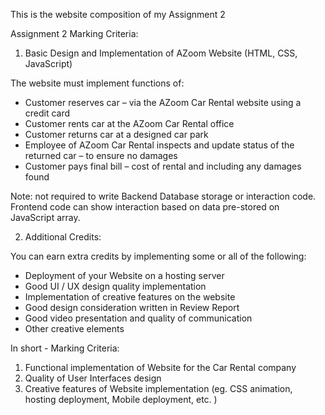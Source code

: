 This is the website composition of my Assignment 2

Assignment 2 Marking Criteria:

1. Basic Design and Implementation of AZoom Website (HTML, CSS, JavaScript)

The website must implement functions of:
- Customer reserves car – via the AZoom Car Rental website using a credit card
- Customer rents car at the AZoom Car Rental office
- Customer returns car at a designed car park
- Employee of AZoom Car Rental inspects and update status of the returned car – to ensure no damages
- Customer pays final bill – cost of rental and including any damages found

Note: not required to write Backend Database storage or interaction code. Frontend code can show interaction based on data pre-stored on JavaScript array.

2. Additional Credits:

You can earn extra credits by implementing some or all of the following:
- Deployment of your Website on a hosting server
- Good UI / UX design quality implementation
- Implementation of creative features on the website
- Good design consideration written in Review Report
- Good video presentation and quality of communication
- Other creative elements

In short - Marking Criteria:
1. Functional implementation of Website for the Car Rental company
2. Quality of User Interfaces design 
3. Creative features of Website implementation (eg. CSS animation, hosting deployment, Mobile deployment, etc. )
